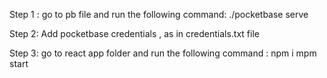 Step 1 : go to pb file and run the following command: ./pocketbase serve

Step 2: Add pocketbase credentials , as in credentials.txt file 

Step 3: go to react app folder and run the following command : npm i 
                                                               mpm start 
